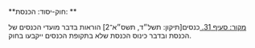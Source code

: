 **חוק-יסוד: הכנסת: **

[מקור: סעיף 31. ](https://he.wikisource.org/wiki/%D7%97%D7%95%D7%A7-%D7%99%D7%A1%D7%95%D7%93:_%D7%94%D7%9B%D7%A0%D7%A1%D7%AA#%D7%A1%D7%A2%D7%99%D7%A3_31)
כנסים[תיקון: תשל״ד, תשס״א־2]
הוראות בדבר מועדי הכנסים של הכנסת ובדבר כינוס הכנסת שלא בתקופת הכנסים ייקבעו בחוק.